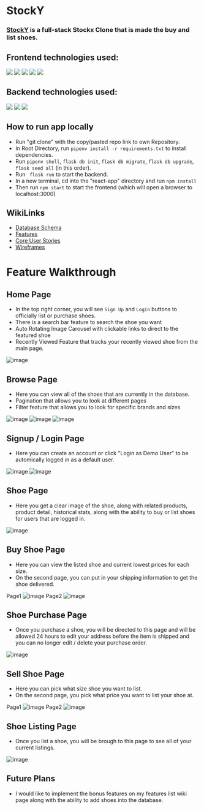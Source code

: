 # StockY
 ### [StockY](https://stockx-clone.herokuapp.com/) is a full-stack Stockx Clone that is made the buy and list shoes. 
 
## Frontend technologies used:
<img src="https://img.shields.io/badge/JavaScript-323330?style=for-the-badge&logo=javascript&logoColor=F7DF1E" />
<img src="https://img.shields.io/badge/React-20232A?style=for-the-badge&logo=react&logoColor=61DAFB" /> 
<img src="https://img.shields.io/badge/Redux-593D88?style=for-the-badge&logo=redux&logoColor=white" /> 
<img src="https://img.shields.io/badge/HTML5-E34F26?style=for-the-badge&logo=html5&logoColor=white" /> 
<img src="https://img.shields.io/badge/CSS3-1572B6?style=for-the-badge&logo=css3&logoColor=white" /> 

## Backend technologies used:
<img src="https://img.shields.io/badge/Python-FFD43B?style=for-the-badge&logo=python&logoColor=blue" />   
<img src="https://img.shields.io/badge/flask-%23000.svg?style=for-the-badge&logo=flask&logoColor=white" />
<img src="https://img.shields.io/badge/postgres-%23316192.svg?style=for-the-badge&logo=postgresql&logoColor=white" />



## How to run app locally
* Run "git clone" with the copy/pasted repo link to own Repository.
* In Root Directory, run `pipenv install -r requirements.txt` to install dependencies.
* Run `pipenv shell`, `flask db init`,  `flask db migrate`, `flask db upgrade`, `flask seed all` (in this order).
* Run ` flask run` to start the backend.
* In a new terminal, cd into the "react-app" directory and run `npm install`
* Then run `npm start` to start the frontend (which will open a browser to localhost:3000)


## WikiLinks
* [Database Schema](https://github.com/jb3k/StockX-CLONE/wiki/Database-Schema)
* [Features](https://github.com/jb3k/StockX-CLONE/wiki/Feature-List)
* [Core User Stories](https://github.com/jb3k/StockX-CLONE/wiki/User-Stories)
* [Wireframes](https://github.com/jb3k/StockX-CLONE/wiki/Wireframes)



# Feature Walkthrough

## Home Page

* In the top right corner, you will see `Sign Up` and `Login` buttons to officially list or purchase shoes.
* There is a search bar feature to search the shoe you want
* Auto Rotating Image Carousel with clickable links to direct to the featured shoe
* Recently Viewed Feature that tracks your recently viewed shoe from the main page.

![image](./proposal-img/main2.png)


## Browse Page

* Here you can view all of the shoes that are currently in the database. 
* Pagination that allows you to look at different pages
* Filter feature that allows you to look for specific brands and sizes


![image](./proposal-img/browse1.png)
![image](./proposal-img/browse2.png)
![image](./proposal-img/browse3.png)



## Signup / Login Page

* Here you can create an account or click "Login as Demo User" to be automically logged in as a default user. 

![image](./proposal-img/login.png)
![image](./proposal-img/signup.png)


## Shoe Page

* Here you get a clear image of the shoe, along with related products, product detail, historical stats, along with the ability to buy or list shoes for users that are logged in. 

![image](./proposal-img/shoe1.png)



## Buy Shoe Page

* Here you can view the listed shoe and current lowest prices for each size.
* On the second page, you can put in your shipping information to get the shoe delivered. 


Page1
![image](./proposal-img/buypage1.png)
Page2
![image](./proposal-img/buypage2.png)


## Shoe Purchase Page

* Once you purchase a shoe, you will be directed to this page and will be allowed 24 hours to edit your address before the item is shipped and you can no longer edit / delete your purchase order. 

![image](./proposal-img/purchasepage.png)



## Sell Shoe Page

* Here you can pick what size shoe you want to list.
* On the second page, you pick what price you want to list your shoe at. 


Page1
![image](./proposal-img/sellpage1.png)
Page2
![image](./proposal-img/sellpage2.png)


## Shoe Listing Page

* Once you list a shoe, you will be brough to this page to see all of your current listings. 

![image](./proposal-img/listingpage.png)



## Future Plans

* I would like to implement the bonus features on my features list wiki page along with the ability to add shoes into the database. 
